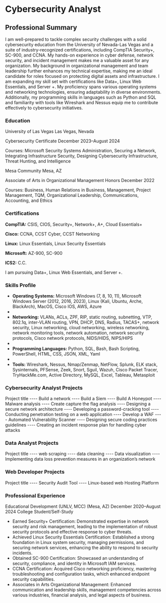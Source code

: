 # Cybersecurity Analyst

## Professional Summary

I am well-prepared to tackle complex security challenges with a solid cybersecurity education from the University of Nevada-Las Vegas and a suite of industry-recognized certifications, including CompTIA Security+, SC-900, and CCNA. My hands-on experience in cyber defense, network security, and incident management makes me a valuable asset for any organization. My background in organizational management and team leadership further enhances my technical expertise, making me an ideal candidate for roles focused on protecting digital assets and infrastructure. I am expanding my skill set with certifications like Data+, Linux Web Essentials, and Server +. My proficiency spans various operating systems and networking technologies, ensuring adaptability in diverse environments. Additionally, my programming skills in languages such as Python and SQL and familiarity with tools like Wireshark and Nessus equip me to contribute effectively to cybersecurity initiatives.

### Education

University of Las Vegas	Las Vegas, Nevada

Cybersecurity Certificate	December                                                  2023–August 2024

Courses: Microsoft Security Systems Administration, Securing a Network, Integrating Infrastructure Security, Designing Cybersecurity Infrastructure, Threat Hunting, and Intelligence 

Mesa Community	Mesa, AZ

Associate of Arts in Organizational Management                                       Honors December 2022

Courses: Business, Human Relations in Business, Management, Project Management, TQM, Organizational Leadership, Communications, Accounting, and Ethics

### Certifications

**CompTIA:** CSIS, CIOS, Security+, Network+, A+, Cloud Essentials+ 

**Cisco:** CCNA, CCST Cyber, CCST Networking 

**Linux:** Linux Essentials, Linux Security Essentials 

**Microsoft:** AZ-900, SC-900 

**ICS2:** C.C.

I am pursuing Data+, Linux Web Essentials, and Server +.

### Skills Profile

- **Operating Systems:** Microsoft Windows (7, 8, 10, 11), Microsoft Windows Server (2012, 2016, 2023), Linux (Kali, Ubuntu, Arche, BlackArch), MacOS, Cisco IOS, AWS, Azure
- 
- **Networking:** VLANs, ACLs, ZPF, RIP, static routing, subnetting, VTP, 802.1q, inter-VLAN routing, VPN, DHCP, DNS, Radius, TACAS+, network security, Linux networking, cloud networking, wireless networking, network monitoring tools, network automation, network security protocols, Cisco network protocols, NIDS/HIDS, NIPS/HIPS
- 
- **Programming Languages:**  Python, SQL, Bash, Bash Scripting, PowerShell, HTML, CSS, JSON, XML, Yaml
- 
- **Tools:**  Wireshark, Nessus, Nmap/Zenmap, NetFlow, Splunk, ELK stack, Sysinternals, PFSense, Zeek, Snort, Sguil, Wazuh, Cisco Packet Tracer, TryHackMe.com, Active Directory, MySQL, Excel, Tableau, Metasploit

###  Cybersecurity Analyst Projects
Project title 
---- Build a network
---- Build a Siem
---- Build A Honeypot
---- Malware analysis
---- Create capture the flag analysis
---- Designing a secure network architecture
---- Developing a password-cracking tool
---- Conducting penetration testing on a web application
---- Develop a WAF
---- Automated Vulnerability Scanner
---- Designing secure coding practices guidelines
---- Creating an incident response plan for handling cyber attacks

### Data Analyst Projects
Project title 
---- web scraping
---- data cleaning
---- Data visualization
---- Implementing data loss prevention measures in an organization’s network

### Web Developer Projects
Project title
---- Security Audit Tool
---- Linux-based web Hosting Platform


### Professional Experience

Educational Development (UNLV, MCC) (Mesa, AZ)	December 2020–August 2024
College Student/Self-Study
- Earned Security+ Certification: Demonstrated expertise in network security and risk management, leading to the implementation of robust security protocols and effective response to cyber threats.
- Achieved Linux Security Essentials Certification: Established a strong foundation in Linux system security, managing permissions, and securing network services, enhancing the ability to respond to security incidents.
- Obtained SC-900 Certification: Showcased an understanding of security, compliance, and identity in Microsoft IAM services.
- CCNA Certification: Acquired Cisco networking proficiency, mastering troubleshooting and configuration tasks, which enhanced endpoint security capabilities.
- Associates in Arts Organizational Management: Enhanced communication and leadership skills, management competencies across various industries, financial analysis, and legal aspects of business.



